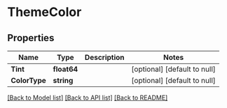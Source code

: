 # ThemeColor

## Properties
Name | Type | Description | Notes
------------ | ------------- | ------------- | -------------
**Tint** | **float64** |  | [optional] [default to null]
**ColorType** | **string** |  | [optional] [default to null]

[[Back to Model list]](../README.md#documentation-for-models) [[Back to API list]](../README.md#documentation-for-api-endpoints) [[Back to README]](../README.md)


